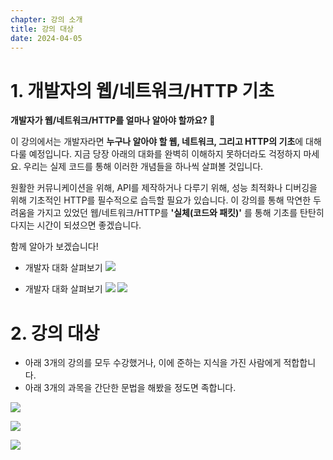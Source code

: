 ```yaml
---
chapter: 강의 소개
title: 강의 대상
date: 2024-04-05
---
```


# 1. 개발자의 웹/네트워크/HTTP 기초

**개발자가 웹/네트워크/HTTP를 얼마나 알아야 할까요? 🤔**

이 강의에서는 개발자라면 **누구나 알아야 할 웹, 네트워크, 그리고 HTTP의 기초**에 대해 다룰 예정입니다. 지금 당장 아래의 대화를 완벽히 이해하지 못하더라도 걱정하지 마세요. 우리는 실제 코드를 통해 이러한 개념들을 하나씩 살펴볼 것입니다.

원활한 커뮤니케이션을 위해, API를 제작하거나 다루기 위해, 성능 최적화나 디버깅을 위해 기초적인 HTTP를 필수적으로 습득할 필요가 있습니다. 이 강의를 통해 막연한 두려움을 가지고 있었던 웹/네트워크/HTTP를 **'실체(코드와 패킷)'** 를 통해 기초를 탄탄히 다지는 시간이 되셨으면 좋겠습니다.

함께 알아가 보겠습니다!

- 개발자 대화 살펴보기
  ![](/images/basecamp-network/chapter01-1-1.png)

- 개발자 대화 살펴보기
  ![](/images/basecamp-network/chapter01-1-2-1.png)
  ![](/images/basecamp-network/chapter01-1-2-2.png)

# 2. 강의 대상

- 아래 3개의 강의를 모두 수강했거나, 이에 준하는 지식을 가진 사람에게 적합합니다.
- 아래 3개의 과목을 간단한 문법을 해봤을 정도면 족합니다.

![](/images/basecamp-network/chapter01-1-3.png)

![](/images/basecamp-network/chapter01-1-4.png)

![](/images/basecamp-network/chapter01-1-5.png)
